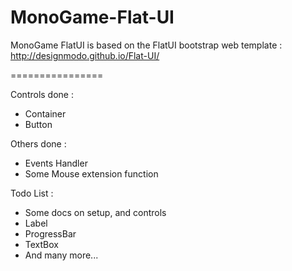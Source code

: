 MonoGame-Flat-UI
================

MonoGame FlatUI is based on the FlatUI bootstrap web template : http://designmodo.github.io/Flat-UI/

================

Controls done :

- Container
- Button

Others done :

- Events Handler
- Some Mouse extension function

Todo List :

- Some docs on setup, and controls
- Label
- ProgressBar
- TextBox
- And many more...